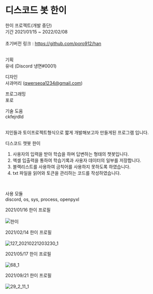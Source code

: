 # 디스코드 봇 한이

한이 프로젝트(개발 중단)<br/>
기간 2021/01/15 ~ 2022/02/08<br/>
<br/>
초기버전 링크 : https://github.com/poro912/han<br/>
<br/>

기획<br/>
유네 (Discord  냉면#0001)<br/>

디자인<br/>
사과머리 (qwerseoa1234@gmail.com)<br/>

프로그래밍<br/>
포로<br/>

기술 도움<br/>
ckfejrdld <br/>
<br/>

지인들과 토이프로젝트형식으로 짧게 개발해보고자 만들게된 프로그램 입니다.<br>

디스코드 챗봇 한이<br/>
1. 사용자의 입력을 받아 학습을 하며 답변하는 형태의 챗봇입니다.<br/>
2. 엑셀 입출력을 통하여 학습기록과 사용자 데이터의 일부를 저장합니다.<br/>
3. 블랙리스트를 사용하여 금칙어를 사용하지 못하도록 하였습니다.<br/>
4. txt 파일을 읽어와 토큰을 관리하는 코드를 작성하였습니다.<br/>
<br/>

사용 모듈<br>
discord, os, sys, process, openpyxl<br>

2021/01/16 한이 프로필<br><br>
![한이](https://user-images.githubusercontent.com/40479447/153008515-5eaaa9a9-54e7-4513-8ef5-91b302c038d0.png)


2021/02/14 한이 프로필<br><br>
![127_20210221203230_1](https://user-images.githubusercontent.com/40479447/153008800-c345f1fd-dba5-412a-b23b-2a8970f3bb2e.png)


2021/05/17 한이 프로필<br><br>
![68_1](https://user-images.githubusercontent.com/40479447/153008580-a9e170ce-8b18-460d-bd00-f54ecc12427a.png)


2021/09/21 한이 프로필<br><br>
![29_2_11_1](https://user-images.githubusercontent.com/40479447/153009046-d2302714-d9a2-483d-8b3d-487b30ee0716.png)

